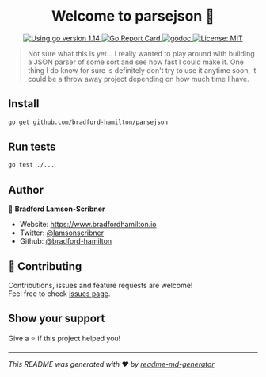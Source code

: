 <h1 align="center">Welcome to parsejson 👋</h1>
<p align="center">
  <a href="https://golang.org/dl" target="_blank">
    <img alt="Using go version 1.14" src="https://img.shields.io/badge/go-1.14-9cf.svg" />
  </a>
  <a href="https://goreportcard.com/report/github.com/bradford-hamilton/monkey-lang" target="_blank">
    <img alt="Go Report Card" src="https://goreportcard.com/badge/github.com/bradford-hamilton/parsejson" />
  </a>
  <a href="https://godoc.org/github.com/bradford-hamilton/parsejson" target="_blank">
    <img alt="godoc" src="https://godoc.org/github.com/bradford-hamilton/parsejson?status.svg" />
  </a>
  <a href="#" target="_blank">
    <img alt="License: MIT" src="https://img.shields.io/badge/License-MIT-yellow.svg" />
  </a>
</p>

> Not sure what this is yet... I really wanted to play around with building a JSON parser of some sort and see how fast I could make it. One thing I do know for sure is definitely don't try to use it anytime soon, it could be a throw away project depending on how much time I have.

## Install

```sh
go get github.com/bradford-hamilton/parsejson
```

## Run tests

```sh
go test ./...
```

## Author

👤 **Bradford Lamson-Scribner**

* Website: https://www.bradfordhamilton.io
* Twitter: [@lamsonscribner](https://twitter.com/lamsonscribner)
* Github: [@bradford-hamilton](https://github.com/bradford-hamilton)

## 🤝 Contributing

Contributions, issues and feature requests are welcome!<br />Feel free to check [issues page](https://github.com/bradford-hamilton/parsejson/issues). 

## Show your support

Give a ⭐️ if this project helped you!

***
_This README was generated with ❤️ by [readme-md-generator](https://github.com/kefranabg/readme-md-generator)_